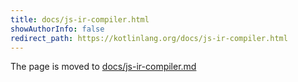 ```yaml
---
title: docs/js-ir-compiler.html
showAuthorInfo: false
redirect_path: https://kotlinlang.org/docs/js-ir-compiler.html
---
```


The page is moved to [docs/js-ir-compiler.md](docs/js-ir-compiler.md)
